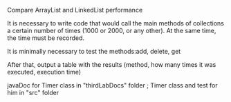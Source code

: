 Compare ArrayList and LinkedList performance

It is necessary to write code that would call the main methods of collections a certain number of times (1000 or 2000, or any other). At the same time, the time must be recorded.

It is minimally necessary to test the methods:add, delete, get

After that, output a table with the results (method, how many times it was executed, execution time)


javaDoc for Timer class in "thirdLabDocs" folder ; Timer class and test for him in "src" folder
